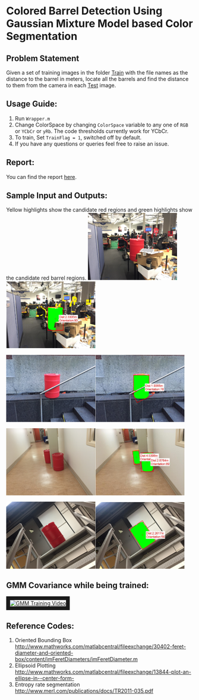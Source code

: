 # Colored Barrel Detection Using Gaussian Mixture Model based Color Segmentation

## Problem Statement
Given a set of training images in the folder [Train](Train) with the file names as the distance to the barrel in meters, locate all the barrels and find the distance to them from the camera in each [Test](Test) image.

## Usage Guide:
1.  Run `Wrapper.m`
2. Change ColorSpace by changing `ColorSpace` variable to any one of `RGB` or `YCbCr` or `yRb`. The code thresholds currently work for YCbCr.
3. To train, Set `TrainFlag = 1`, switched off by default. 
4. If you have any questions or queries feel free to raise an issue.

## Report:
You can find the report [here](Report/ESE650Project1.pdf).

## Sample Input and Outputs:
Yellow highlights show the candidate red regions and green highlights show the candidate red barrel regions.
<img src="Test/001.png" width="240"><img src="TestOutputs/YCbCr1.jpg" width="240">

<img src="Test/002.png" width="240"><img src="TestOutputs/YCbCr2.jpg" width="240">

<img src="Test/003.png" width="240"><img src="TestOutputs/YCbCr3.jpg" width="240">

<img src="Test/004.png" width="240"><img src="TestOutputs/YCbCr4.jpg" width="240">

## GMM Covariance while being trained:
<a href="http://www.youtube.com/watch?feature=player_embedded&v=ynWo76IzC_U
" target="_blank"><img src="http://img.youtube.com/vi/ynWo76IzC_U/0.jpg" 
alt="GMM Training Video" width="240" height="180" border="10" /></a>

## Reference Codes:
1. Oriented Bounding Box http://www.mathworks.com/matlabcentral/fileexchange/30402-feret-diameter-and-oriented-box/content/imFeretDiameters/imFeretDiameter.m
2. Ellipsoid Plotting http://www.mathworks.com/matlabcentral/fileexchange/13844-plot-an-ellipse-in--center-form-
3. Entropy rate segmentation http://www.merl.com/publications/docs/TR2011-035.pdf

